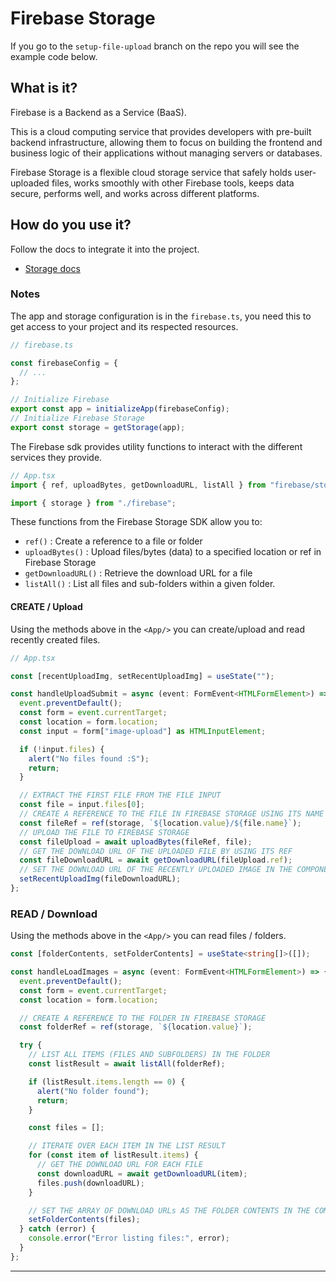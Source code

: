 # Firebase Storage

If you go to the `setup-file-upload` branch on the repo you will see the example code below.

## What is it?

Firebase is a Backend as a Service (BaaS).

This is a cloud computing service that provides developers with pre-built backend infrastructure, allowing them to focus on building the frontend and business logic of their applications without managing servers or databases.

Firebase Storage is a flexible cloud storage service that safely holds user-uploaded files, works smoothly with other Firebase tools, keeps data secure, performs well, and works across different platforms.

## How do you use it?

Follow the docs to integrate it into the project.

- [Storage docs](https://firebase.google.com/docs/storage)

### Notes

The app and storage configuration is in the `firebase.ts`, you need this to get access to your project and its respected resources.

```typescript
// firebase.ts

const firebaseConfig = {
  // ...
};

// Initialize Firebase
export const app = initializeApp(firebaseConfig);
// Initialize Firebase Storage
export const storage = getStorage(app);
```

The Firebase sdk provides utility functions to interact with the different services they provide.

```ts
// App.tsx
import { ref, uploadBytes, getDownloadURL, listAll } from "firebase/storage";

import { storage } from "./firebase";
```

These functions from the Firebase Storage SDK allow you to:

- `ref()` : Create a reference to a file or folder
- `uploadBytes()` : Upload files/bytes (data) to a specified location or ref in Firebase Storage
- `getDownloadURL()` : Retrieve the download URL for a file
- `listAll()` : List all files and sub-folders within a given folder.

#### CREATE / Upload

Using the methods above in the `<App/>` you can create/upload and read recently created files.

```typescript
// App.tsx

const [recentUploadImg, setRecentUploadImg] = useState("");

const handleUploadSubmit = async (event: FormEvent<HTMLFormElement>) => {
  event.preventDefault();
  const form = event.currentTarget;
  const location = form.location;
  const input = form["image-upload"] as HTMLInputElement;

  if (!input.files) {
    alert("No files found :S");
    return;
  }

  // EXTRACT THE FIRST FILE FROM THE FILE INPUT
  const file = input.files[0];
  // CREATE A REFERENCE TO THE FILE IN FIREBASE STORAGE USING ITS NAME AND THE LOCATION SPECIFIED
  const fileRef = ref(storage, `${location.value}/${file.name}`);
  // UPLOAD THE FILE TO FIREBASE STORAGE
  const fileUpload = await uploadBytes(fileRef, file);
  // GET THE DOWNLOAD URL OF THE UPLOADED FILE BY USING ITS REF
  const fileDownloadURL = await getDownloadURL(fileUpload.ref);
  // SET THE DOWNLOAD URL OF THE RECENTLY UPLOADED IMAGE IN THE COMPONENT STATE
  setRecentUploadImg(fileDownloadURL);
};
```

### READ / Download

Using the methods above in the `<App/>` you can read files / folders.

```typescript
const [folderContents, setFolderContents] = useState<string[]>([]);

const handleLoadImages = async (event: FormEvent<HTMLFormElement>) => {
  event.preventDefault();
  const form = event.currentTarget;
  const location = form.location;

  // CREATE A REFERENCE TO THE FOLDER IN FIREBASE STORAGE
  const folderRef = ref(storage, `${location.value}`);

  try {
    // LIST ALL ITEMS (FILES AND SUBFOLDERS) IN THE FOLDER
    const listResult = await listAll(folderRef);

    if (listResult.items.length == 0) {
      alert("No folder found");
      return;
    }

    const files = [];

    // ITERATE OVER EACH ITEM IN THE LIST RESULT
    for (const item of listResult.items) {
      // GET THE DOWNLOAD URL FOR EACH FILE
      const downloadURL = await getDownloadURL(item);
      files.push(downloadURL);
    }

    // SET THE ARRAY OF DOWNLOAD URLs AS THE FOLDER CONTENTS IN THE COMPONENT STATE
    setFolderContents(files);
  } catch (error) {
    console.error("Error listing files:", error);
  }
};
```

---
